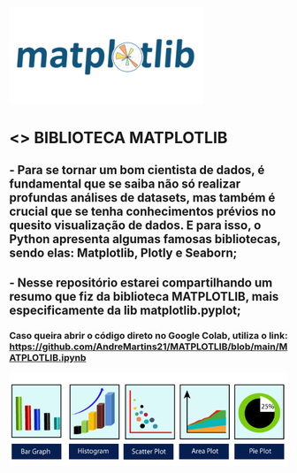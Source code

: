 <a>
     <img src="https://github.com/AndreMartins21/MATPLOTLIB/blob/main/IMAGENS%20-%20PLT/logo_matplt.png" width=70% height=80%/>
</a>

# <> BIBLIOTECA MATPLOTLIB

## - Para se tornar um bom cientista de dados, é fundamental que se saiba não só realizar profundas análises de datasets, mas também é crucial que se tenha conhecimentos prévios no quesito visualização de dados. E para isso, o Python apresenta algumas famosas bibliotecas, sendo elas: Matplotlib, Plotly e Seaborn; 

## - Nesse repositório estarei compartilhando um resumo que fiz da biblioteca MATPLOTLIB, mais especificamente da lib matplotlib.pyplot; 

### Caso queira abrir o código direto no Google Colab, utiliza o link: https://github.com/AndreMartins21/MATPLOTLIB/blob/main/MATPLOTLIB.ipynb

<a>
     <img src="https://github.com/AndreMartins21/MATPLOTLIB/blob/main/IMAGENS%20-%20PLT/matplotlib-img.png"/>
</a>
